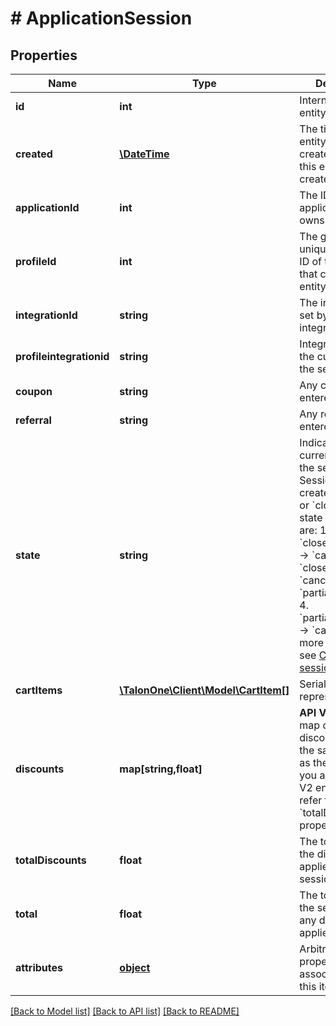 # # ApplicationSession

## Properties

Name | Type | Description | Notes
------------ | ------------- | ------------- | -------------
**id** | **int** | Internal ID of this entity. | 
**created** | [**\DateTime**](\DateTime.md) | The time this entity was created. The time this entity was created. | 
**applicationId** | **int** | The ID of the application that owns this entity. | 
**profileId** | **int** | The globally unique Talon.One ID of the customer that created this entity. | [optional] 
**integrationId** | **string** | The integration ID set by your integration layer. | 
**profileintegrationid** | **string** | Integration ID of the customer for the session. | [optional] 
**coupon** | **string** | Any coupon code entered. | 
**referral** | **string** | Any referral code entered. | 
**state** | **string** | Indicates the current state of the session. Sessions can be created as &#x60;open&#x60; or &#x60;closed&#x60;. The state transitions are:  1. &#x60;open&#x60; → &#x60;closed&#x60; 2. &#x60;open&#x60; → &#x60;cancelled&#x60; 3. &#x60;closed&#x60; → &#x60;cancelled&#x60; or &#x60;partially_returned&#x60; 4. &#x60;partially_returned&#x60; → &#x60;cancelled&#x60;  For more information, see [Customer session states](https://docs.talon.one/docs/dev/concepts/entities#customer-session). | 
**cartItems** | [**\TalonOne\Client\Model\CartItem[]**](CartItem.md) | Serialized JSON representation. | 
**discounts** | **map[string,float]** | **API V1 only.** A map of labeled discount values, in the same currency as the session.  If you are using the V2 endpoints, refer to the &#x60;totalDiscounts&#x60; property instead. | 
**totalDiscounts** | **float** | The total sum of the discounts applied to this session. | 
**total** | **float** | The total sum of the session before any discounts applied. | 
**attributes** | [**object**](.md) | Arbitrary properties associated with this item. | [optional] 

[[Back to Model list]](../../README.md#documentation-for-models) [[Back to API list]](../../README.md#documentation-for-api-endpoints) [[Back to README]](../../README.md)



